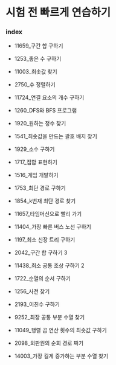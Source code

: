 # 시험 전 빠르게 연습하기
### index
- 11659_구간 합 구하기
- 1253_좋은 수 구하기
- 11003_최솟값 찾기
- 2750_수 정렬하기
- 11724_연결 요소의 개수 구하기
- 1260_DFS와 BFS 프로그램
- 1920_원하는 정수 찾기
- 1541_최솟값을 만드는 괄호 배지 찾기


- 1929_소수 구하기
- 1717_집합 표현하기
- 1516_게임 개발하기
- 1753_최단 경로 구하기
- 1854_k번재 최단 경로 찾기
- 11657_타임머신으로 빨리 가기
- 11404_가장 빠른 버스 노선 구하기
- 1197_최소 신장 트리 구하기


- 2042_구간 합 구하기 3
- 11438_최소 공통 조상 구하기 2
- 1722_순열의 순서 구하기
- 1256_사전 찾기
- 2193_이친수 구하기
- 9252_최장 공통 부분 수열 찾기
- 11049_행렬 곱 연산 횟수의 최솟값 구하기
- 2098_외판원의 순회 경로 짜기
- 14003_가장 길게 증가하는 부분 수열 찾기